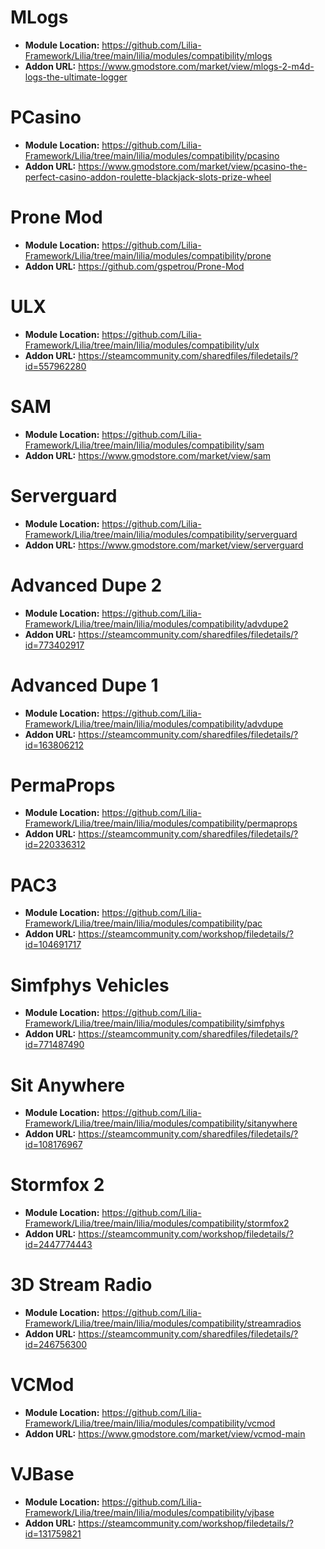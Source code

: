 #  MLogs

- **Module Location:** https://github.com/Lilia-Framework/Lilia/tree/main/lilia/modules/compatibility/mlogs
- **Addon URL:** https://www.gmodstore.com/market/view/mlogs-2-m4d-logs-the-ultimate-logger

# PCasino

- **Module Location:** https://github.com/Lilia-Framework/Lilia/tree/main/lilia/modules/compatibility/pcasino
- **Addon URL:** https://www.gmodstore.com/market/view/pcasino-the-perfect-casino-addon-roulette-blackjack-slots-prize-wheel

# Prone Mod

- **Module Location:** https://github.com/Lilia-Framework/Lilia/tree/main/lilia/modules/compatibility/prone
- **Addon URL:** https://github.com/gspetrou/Prone-Mod

#  ULX

- **Module Location:** https://github.com/Lilia-Framework/Lilia/tree/main/lilia/modules/compatibility/ulx 
- **Addon URL:** https://steamcommunity.com/sharedfiles/filedetails/?id=557962280

#  SAM

- **Module Location:** https://github.com/Lilia-Framework/Lilia/tree/main/lilia/modules/compatibility/sam 
- **Addon URL:** https://www.gmodstore.com/market/view/sam

#  Serverguard

- **Module Location:** https://github.com/Lilia-Framework/Lilia/tree/main/lilia/modules/compatibility/serverguard 
- **Addon URL:** https://www.gmodstore.com/market/view/serverguard

#  Advanced Dupe 2

- **Module Location:** https://github.com/Lilia-Framework/Lilia/tree/main/lilia/modules/compatibility/advdupe2 
- **Addon URL:** https://steamcommunity.com/sharedfiles/filedetails/?id=773402917

#  Advanced Dupe 1

- **Module Location:** https://github.com/Lilia-Framework/Lilia/tree/main/lilia/modules/compatibility/advdupe
- **Addon URL:** https://steamcommunity.com/sharedfiles/filedetails/?id=163806212

#  PermaProps

- **Module Location:** https://github.com/Lilia-Framework/Lilia/tree/main/lilia/modules/compatibility/permaprops 
- **Addon URL:** https://steamcommunity.com/sharedfiles/filedetails/?id=220336312

#  PAC3

- **Module Location:** https://github.com/Lilia-Framework/Lilia/tree/main/lilia/modules/compatibility/pac 
- **Addon URL:** https://steamcommunity.com/workshop/filedetails/?id=104691717

#  Simfphys Vehicles

- **Module Location:** https://github.com/Lilia-Framework/Lilia/tree/main/lilia/modules/compatibility/simfphys 
- **Addon URL:** https://steamcommunity.com/sharedfiles/filedetails/?id=771487490

#  Sit Anywhere

- **Module Location:** https://github.com/Lilia-Framework/Lilia/tree/main/lilia/modules/compatibility/sitanywhere 
- **Addon URL:** https://steamcommunity.com/sharedfiles/filedetails/?id=108176967

#  Stormfox 2

- **Module Location:** https://github.com/Lilia-Framework/Lilia/tree/main/lilia/modules/compatibility/stormfox2 
- **Addon URL:** https://steamcommunity.com/workshop/filedetails/?id=2447774443

# 3D Stream Radio

- **Module Location:** https://github.com/Lilia-Framework/Lilia/tree/main/lilia/modules/compatibility/streamradios 
- **Addon URL:** https://steamcommunity.com/sharedfiles/filedetails/?id=246756300

#  VCMod

- **Module Location:** https://github.com/Lilia-Framework/Lilia/tree/main/lilia/modules/compatibility/vcmod 
- **Addon URL:** https://www.gmodstore.com/market/view/vcmod-main

#  VJBase

- **Module Location:** https://github.com/Lilia-Framework/Lilia/tree/main/lilia/modules/compatibility/vjbase 
- **Addon URL:** https://steamcommunity.com/workshop/filedetails/?id=131759821

